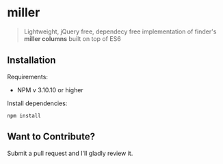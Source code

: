 # miller

> Lightweight, jQuery free, dependecy free implementation of finder's **miller columns** built on top of ES6

## Installation

Requirements:

* NPM v 3.10.10 or higher

Install dependencies:

```
npm install
```

## Want to Contribute?
Submit a pull request and I'll gladly review it.


